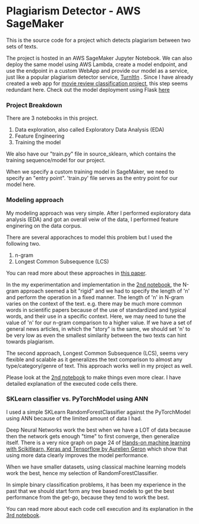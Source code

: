 # Plagiarism Detector - AWS SageMaker

This is the source code for a project which detects plagiarism between two sets of texts.

The project is hosted in an AWS SageMaker Jupyter Notebook. We can also deploy the same model using AWS Lambda, create a model endpoint, and use the endpoint in a custom WebApp and provide our model as a service, just like a popular plagiarism detector service, [TurnItIn](https://www.turnitin.com/) . Since I have already created a web app for [movie review classification project](https://github.com/mohammadjafri1992/SentimentAnalysisWebApp), this step seems redundant here. Check out the model deployment using Flask [here](https://github.com/mohammadjafri1992/SentimentAnalysisWebApp)

### Project Breakdown

There are 3 notebooks in this project. 
1. Data exploration, also called Exploratory Data Analysis (EDA)
2. Feature Engineering
3. Training the model

We also have our "train.py" file in source_sklearn, which contains the training sequence/model for our project. 

When we specify a custom training model in SageMaker, we need to specify an "entry point". 'train.py' file serves as the entry point for our model here.


### Modeling approach

My modeling approach was very simple. After I performed exploratory data analysis (EDA) and got an overall veiw of the data, I performed feature enginering on the data corpus.

There are several apporachces to model this problem but I used the following two.
1. n-gram
2. Longest Common Subsequence (LCS)

You can read more about these approaches in [this paper](https://s3.amazonaws.com/video.udacity-data.com/topher/2019/January/5c412841_developing-a-corpus-of-plagiarised-short-answers/developing-a-corpus-of-plagiarised-short-answers.pdf).

In the my experimentation and implementation in the [2nd notebook](https://github.com/mohammadjafri1992/Plagiarism_detector_AWS_SageMaker/blob/master/2_Plagiarism_Feature_Engineering.ipynb), the N-gram approach seemed a bit "rigid" and we had to specify the length of 'n' and perform the operation in a fixed manner. The length of 'n' in N-gram varies on the context of the text. e.g. there may be much more common words in scientific papers because of the use of standardized and typical words, and their use in a specific context. Here, we may need to tune the value of 'n' for our n-gram comparison to a higher value.
If we have a set of general news articles, in which the "story" is the same, we should set 'n' to be very low as even the smallest similarity between the two texts can hint towards plagiarism.

The second approach, Longest Common Subsequence (LCS), seems very flexible and scalable as it generalizes the text comparison to almost any type/category/genre of text. This approach works well in my project as well.

Please look at the [2nd notebook](https://github.com/mohammadjafri1992/Plagiarism_detector_AWS_SageMaker/blob/master/2_Plagiarism_Feature_Engineering.ipynb) to make things even more clear. I have detailed explanation of the executed code cells there.


### SKLearn classifier vs. PyTorchModel using ANN

I used a simple SKLearn RandomForestClassifier against the PyTorchModel using ANN because of the limited amount of data I had. 

Deep Neural Networks work the best when we have a LOT of data because then the network gets enough "time" to first converge, then generalize itself. There is a very nice graph on page 24 of [Hands-on machine learning with Scikitlearn, Keras and Tensorflow by Aurelien Geron](https://www.amazon.com/Hands-Machine-Learning-Scikit-Learn-TensorFlow/dp/1492032646/ref=sr_1_1?crid=2PHFRLTVNUYA1&keywords=hands+on+machine+learning+with+scikit-learn+and+tensorflow+2&qid=1576451440&sprefix=hands+on+mac%2Caps%2C129&sr=8-1) which show that using more data clearly improves the model performance.

When we have smaller datasets, using classical machine learning models work the best, hence my selection of RandomForestClassifier.

In simple binary classification problems, it has been my experience in the past that we should start form any tree based models to get the best performance from the get-go, because they tend to work the best. 

You can read more about each code cell execution and its explanation in the [3rd notebook](https://github.com/mohammadjafri1992/Plagiarism_detector_AWS_SageMaker/blob/master/3_Training_a_Model.ipynb).








